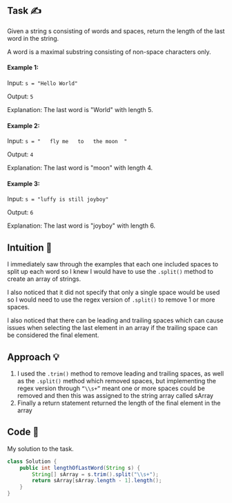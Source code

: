 ## Task ✍
Given a string s consisting of words and spaces, return the length of the last word in the string.

A word is a maximal substring consisting of non-space characters only.

#### Example 1:
Input: ```s = "Hello World"```

Output: ```5```

Explanation: The last word is "World" with length 5.

#### Example 2:
Input: ```s = "   fly me   to   the moon  "```

Output: ```4```

Explanation: The last word is "moon" with length 4.

#### Example 3:
Input: ```s = "luffy is still joyboy"```

Output: ```6```

Explanation: The last word is "joyboy" with length 6.
 
## Intuition 💬
<!-- Describe your first thoughts on how to solve this problem. -->
I immediately saw through the examples that each one included spaces to split up each word so I knew I would have to use the ```.split()``` method to create an array of strings.

I also noticed that it did not specify that only a single space would be used so I would need to use the regex version of ```.split()``` to remove 1 or more spaces.

I also noticed that there can be leading and trailing spaces which can cause issues when selecting the last element in an array if the trailing space can be considered the final element.

## Approach 💡
<!-- Describe your approach to solving the problem. -->
1. I used the ```.trim()``` method to remove leading and trailing spaces, as well as the ```.split()``` method which removed spaces, but implementing the regex version through ```“\\s+”``` meant one or more spaces could be removed and then this was assigned to the string array called sArray
2. Finally a return statement returned the length of the final element in the array 

## Code 📝
My solution to the task.
```java
class Solution {
    public int lengthOfLastWord(String s) {
        String[] sArray = s.trim().split("\\s+");
        return sArray[sArray.length - 1].length();
    }
}
```
